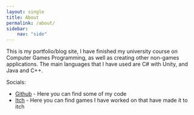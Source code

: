 ```yaml
---
layout: single
title: About
permalink: /about/
sidebar:
    nav: "side"
---
```


This is my portfolio/blog site, I have finished my university course on Computer Games Programming, as well as creating other non-games applications. The main languages that I have used are C# with Unity, and Java and C++.

Socials:
<ul>
    <li><a href="https://github.com/Skuuully">Github</a> - Here you can find some of my code</li>
    <li><a href="https://skuuully.itch.io">Itch</a> - Here you can find games I have worked on that have made it to itch</li>
</ul>

